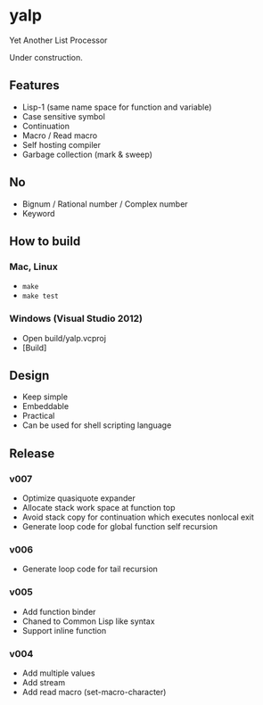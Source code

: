 yalp
====

Yet Another List Processor

Under construction.

## Features

* Lisp-1 (same name space for function and variable)
* Case sensitive symbol
* Continuation
* Macro / Read macro
* Self hosting compiler
* Garbage collection (mark & sweep)

## No
* Bignum / Rational number / Complex number
* Keyword

## How to build
### Mac, Linux
* `make`
* `make test`

### Windows (Visual Studio 2012)
* Open build/yalp.vcproj
* [Build]


## Design

* Keep simple
* Embeddable
* Practical
* Can be used for shell scripting language

## Release
### v007
* Optimize quasiquote expander
* Allocate stack work space at function top
* Avoid stack copy for continuation which executes nonlocal exit
* Generate loop code for global function self recursion

### v006
* Generate loop code for tail recursion

### v005
* Add function binder
* Chaned to Common Lisp like syntax
* Support inline function

### v004
* Add multiple values
* Add stream
* Add read macro (set-macro-character)
